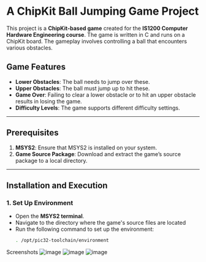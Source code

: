 # A ChipKit Ball Jumping Game Project

This project is a **ChipKit-based game** created for the **IS1200 Computer Hardware Engineering course**. The game is written in C and runs on a ChipKit board. The gameplay involves controlling a ball that encounters various obstacles. 

## Game Features
- **Lower Obstacles**: The ball needs to jump over these.
- **Upper Obstacles**: The ball must jump up to hit these.
- **Game Over**: Failing to clear a lower obstacle or to hit an upper obstacle results in losing the game.
- **Difficulty Levels**: The game supports different difficulty settings.

---

## Prerequisites
1. **MSYS2**: Ensure that MSYS2 is installed on your system.
2. **Game Source Package**: Download and extract the game’s source package to a local directory.

---

## Installation and Execution

### 1. Set Up Environment
- Open the **MSYS2 terminal**.
- Navigate to the directory where the game's source files are located
- Run the following command to set up the environment:
   ```bash
  . /opt/pic32-toolchain/environment

Screenshots 
![image](https://github.com/user-attachments/assets/4afe4720-f485-4bba-b4f8-e58605f00727)
![image](https://github.com/user-attachments/assets/c1b9105e-e5fa-4532-836f-3b8e29c43c9e)
![image](https://github.com/user-attachments/assets/20cc0bc6-5626-4248-a1cf-520a88bd263c)
